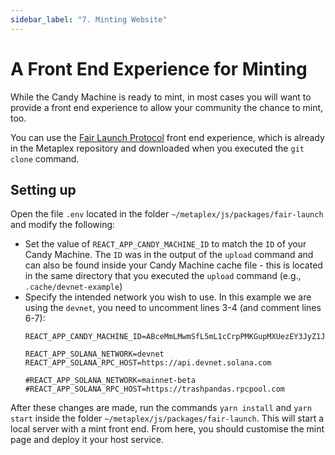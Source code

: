 ```yaml
---
sidebar_label: "7. Minting Website"
---
```

# A Front End Experience for Minting

While the Candy Machine is ready to mint, in most cases you will want to provide a front end experience to allow your community the chance to mint, too.

You can use the [Fair Launch Protocol](../fair-launch/introduction) front end experience, which is already in the Metaplex repository and downloaded when you executed the `git clone` command.

## Setting up

Open the file `.env` located in the folder `~/metaplex/js/packages/fair-launch` and modify the following:

- Set the value of `REACT_APP_CANDY_MACHINE_ID` to match the `ID` of your Candy Machine. The `ID` was in the output of the `upload` command and can also be found inside your Candy Machine cache file - this is located in the same directory that you executed the `upload` command (e.g., `.cache/devnet-example`)
- Specify the intended network you wish to use. In this example we are using the `devnet`, you need to uncomment lines 3-4 (and comment lines 6-7):
    ```
    REACT_APP_CANDY_MACHINE_ID=ABceMmLMwmSfL5mL1cCrpPMKGupMXUezEY3JyZ1JSd6h

    REACT_APP_SOLANA_NETWORK=devnet
    REACT_APP_SOLANA_RPC_HOST=https://api.devnet.solana.com

    #REACT_APP_SOLANA_NETWORK=mainnet-beta
    #REACT_APP_SOLANA_RPC_HOST=https://trashpandas.rpcpool.com
    ```

After these changes are made, run the commands `yarn install` and `yarn start` inside the folder `~/metaplex/js/packages/fair-launch`. This will start a local server with a mint front end.  From here, you should customise the mint page and deploy it your host service. 